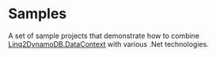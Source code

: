 # Samples

A set of sample projects that demonstrate how to combine [Linq2DynamoDB.DataContext](https://github.com/scale-tone/linq2dynamodb/tree/master/Sources/Linq2DynamoDb.DataContext) with various .Net technologies.